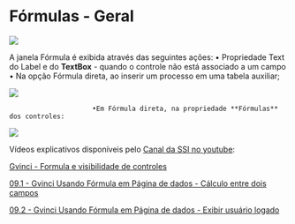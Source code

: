 # Fórmulas - Geral

![](http://www.gvinci.com.br/manual/janelaformulagv.zoom94.png)

A janela Fórmula é exibida através das seguintes ações:                          • Propriedade Text do Label e do **TextBox** - quando o controle não está associado a um campo                          • Na opção Fórmula direta, ao inserir um processo em uma tabela auxiliar;

![](http://www.gvinci.com.br/manual/tabauxigv25.zoom85.png)

   
                         •Em Fórmula direta, na propriedade **Fórmulas** dos controles:

![](http://www.gvinci.com.br/manual/formulas2gv5.zoom65.png)

Vídeos explicativos disponíveis pelo [Canal da SSI no youtube](https://www.youtube.com/user/SSITecnologia):

[Gvinci - Formula e visibilidade de controles](https://www.youtube.com/watch?v=_GcCZhqdvIo)

[09.1 - Gvinci Usando Fórmula em Página de dados - Cálculo entre dois campos](https://www.youtube.com/watch?v=2v5rIUYNjcY)

[09.2 - Gvinci Usando Fórmula em Página de dados - Exibir usuário logado](https://www.youtube.com/watch?v=z1udIc7vFo4)

